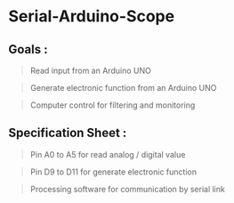 # Serial-Arduino-Scope

## Goals :

> Read input from an Arduino UNO

> Generate electronic function from an Arduino UNO

> Computer control for filtering and monitoring

## Specification Sheet :

> Pin A0 to A5 for read analog / digital value

> Pin D9 to D11 for generate electronic function

> Processing software for communication by serial link
